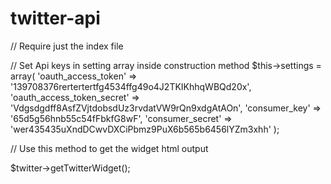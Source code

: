 # twitter-api

// Require just the index file


// Set Api keys in setting array inside construction method
$this->settings = array(
    'oauth_access_token'        => '139708376rertertertfg4534ffg49o4J2TKIKhhqWBQd20x',
    'oauth_access_token_secret' => 'Vdgsdgdff8AsfZVjtdobsdUz3rvdatVW9rQn9xdgAtAOn',
    'consumer_key'              => '65d5g56hnb55c54fFbkfG8wF',
    'consumer_secret'           => 'wer435435uXndDCwvDXCiPbmz9PuX6b565b6456lYZm3xhh'
);




// Use this method to get the widget html output

$twitter->getTwitterWidget();

